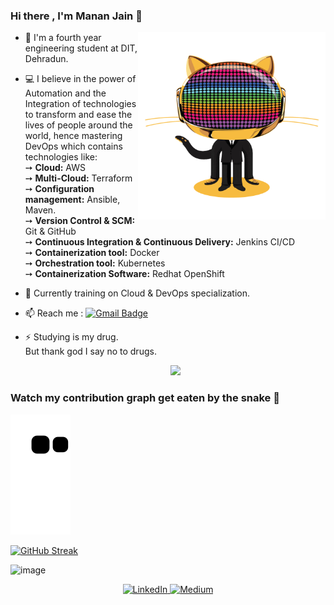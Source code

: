 ### Hi there , I'm Manan Jain 👋

<img align="right" alt="GIF" height="300px" src='https://github.com/theakshayraj/Cool-Readme-ideas/blob/68f1ef2bf6a85ea818233d33b6a5085d15249940/data/octocat/daftpunktocat-guy.gif' />

- 🔭 I'm a fourth year engineering student at DIT, Dehradun. 
- 💻 I believe in the power of Automation and the Integration of technologies to transform and ease the lives of people around the world, hence mastering DevOps which contains technologies like:<br>
➙ **Cloud:** AWS <br>
➙ **Multi-Cloud:** Terraform <br>
➙ **Configuration management:** Ansible, Maven. <br>
➙ **Version Control & SCM:** Git & GitHub <br>
➙ **Continuous Integration & Continuous Delivery:** Jenkins CI/CD <br>
➙ **Containerization tool:** Docker <br>
➙ **Orchestration tool:** Kubernetes <br>
➙ **Containerization Software:** Redhat OpenShift <br>

- 🌱 Currently training on Cloud & DevOps specialization.
- 📫 Reach me :
[![Gmail Badge](https://img.shields.io/badge/Microsoft_Outlook-0078D4?style=for-the-badge&logo=microsoft-outlook&logoColor=white&link=mailto:manan3349@gmail.com)](mailto:manan3349@gmail.com) 
- ⚡     Studying is my drug.
     <br>But thank god I say no to drugs.<div align='center'>
        ![](https://komarev.com/ghpvc/?username=theakshayraj&color=brightgreen)

###    Watch my contribution graph get eaten by the snake 🐍

<!-- refer this: https://dev.to/mishmanners/how-to-enable-github-actions-on-your-profile-readme-for-a-contribution-graph-4l66 -->
![theakshayraj snake gif](https://github.com/theakshayraj/theakshayraj/blob/b21604aba904e2dea5d8e6f7de8d145f19e331b6/github-contribution-grid-snake.svg)      
     
[![GitHub Streak](https://github-readme-streak-stats.herokuapp.com?user=manan3349&theme=dark-smoky&hide_border=true)](https://git.io/streak-stats)
  
![image](https://github.com/saadeghi/saadeghi/blob/master/dino.gif)    


        

     
<p align="center">
  <a href="https://www.linkedin.com/in/mananjainn/" target="_blank">
    <img src="https://img.shields.io/badge/linkedin-%230077B5.svg?&style=for-the-badge&logo=linkedin&logoColor=white&color=071A2C" alt="LinkedIn"/>
  </a>
  <a href="https://jainmanan3349.medium.com/" target="_blank">
    <img src="https://img.shields.io/badge/medium-%2312100E.svg?&style=for-the-badge&logo=medium&logoColor=white&color=071A2C" alt="Medium"/>
  </a>
  
</p>
<br>

<!--
**manan3349/manan3349** is a ✨ _special_ ✨ repository because its `README.md` (this file) appears on your GitHub profile.
